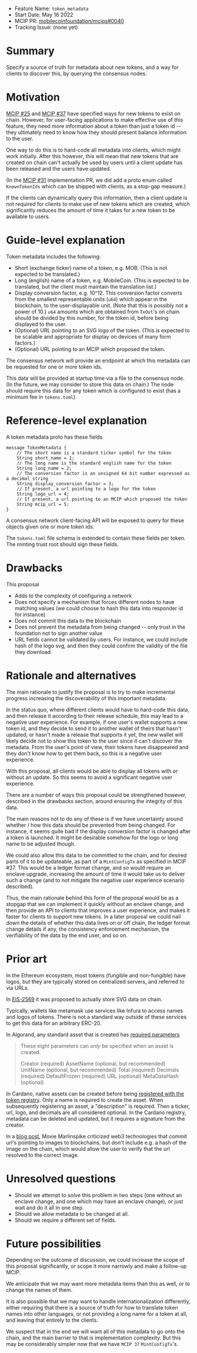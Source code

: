 - Feature Name: `token_metadata`
- Start Date: May 16 2022
- MCIP PR: [mobilecoinfoundation/mcips#0040](https://github.com/mobilecoinfoundation/mcips/pull/0040)
- Tracking Issue: (none yet)

# Summary
[summary]: #summary

Specify a source of truth for metadata about new tokens, and a way for clients to discover this,
by querying the consensus nodes.

# Motivation
[motivation]: #motivation

[MCIP #25](https://github.com/mobilecoinfoundation/mcips/pull/0025) and [MCIP #37](https://github.com/mobilecoinfoundation/mcips/pull/0037)
have specified ways for new tokens to exist on chain. However, for user-facing applications to make effective use of this feature,
they need more information about a token than just a token id -- they ultimately need to know how they should present balance information
to the user.

One way to do this is to hard-code all metadata into clients, which might work initially. After this however, this will mean that new tokens
that are created on chain can't actually be used by users until a client update has been released and the users have updated.

(In the [MCIP #31](https://github.com/mobilecoinfoundation/mcips/pull/0025) implementation PR, we did add a proto enum called `KnownTokenIds`
which can be shipped with clients, as a stop-gap measure.)

If the clients can dynamically query this information, then a client update is not required for clients to make use of new tokens which are
created, which significantly reduces the amount of time it takes for a new token to be available to users.

# Guide-level explanation
[guide-level-explanation]: #guide-level-explanation

Token metadata includes the following:

* Short (exchange ticker) name of a token, e.g. MOB. (This is not expected to be translated.)
* Long (english) name of a token, e.g. MobileCoin. (This is expected to be translated, but the client must maintain the translation list.)
* Display conversion factor, e.g. 10^12. This conversion factor converts from the smallest representable units (`u64`) which appear in the blockchain,
  to the user-displayable unit. (Note that this is possibly not a power of 10.) `u64` amounts
  which are obtained from `TxOut`'s on chain should be divided by this number, for the token id, before being displayed to the user.
* (Optional) URL pointing to an SVG logo of the token. (This is expected to be scalable and appropriate for display on devices of many form factors.)
* (Optional) URL pointing to an MCIP which proposed the token.

The consensus network will provide an endpoint at which this metadata can be requested for one or more token ids.

This data will be provided at startup time via a file to the consensus node. (In the future, we may consider to store this data on chain.)
The node should require this data for any token which is configured to exist (has a minimum fee in `tokens.toml`).

# Reference-level explanation
[reference-level-explanation]: #reference-level-explanation

A token metadata proto has these fields

```
message TokenMetadata {
    // The short name is a standard ticker symbol for the token
    String short_name = 1;
    // The long name is the standard english name for the token
    String long_name = 2;
    // The conversion factor is an unsigned 64 bit number expressed as a decimal string
    String display_conversion_factor = 3;
    // If present, a url pointing to a logo for the token
    String logo_url = 4;
    // If present, a url pointing to an MCIP which proposed the token
    String mcip_url = 5;
}
```

A consensus network client-facing API will be exposed to query for these objects given one or more token ids.

The `tokens.toml` file schema is extended to contain these fields per token. The minting trust root should sign
these fields.

# Drawbacks
[drawbacks]: #drawbacks

This proposal

* Adds to the complexity of configuring a network
* Does not specify a mechanism that forces different nodes to have matching values
  (we could choose to hash this data into responder id for instance)
* Does not commit this data to the blockchain
* Does not prevent the metadata from being changed -- only trust in the foundation not to sign another value
* URL fields cannot be validated by users. For instance, we could include hash of the logo svg, and then they
  could confirm the validity of the file they download.

# Rationale and alternatives
[rationale-and-alternatives]: #rationale-and-alternatives

The main rationale to justify the proposal is to try to make incremental progress increasing the discoverability
of this important metadata.

In the status quo, where different clients would have to hard-code this data, and then release it according to their
release schedule, this may lead to a negative user experience. For example, if one user's wallet supports a new token id,
and they decide to send it to another wallet of theirs that hasn't updated, or hasn't made a release that supports it yet,
the new wallet will likely decide not to show this token to the user since it can't discover the metadata. From the user's
point of view, their tokens have disappeared and they don't know how to get them back, so this is a negative user experience.

With this proposal, all clients would be able to display all tokens with or without an update. So this seems to avoid
a significant negative user experience.

There are a number of ways this proposal could be strengthened however, described in the drawbacks section, around
ensuring the integrity of this data.

The main reasons not to do any of these is if we have uncertainty around whether / how this data should be prevented
from being changed. For instance, it seems quite bad if the display conversion factor is changed after a token is launched.
It might be desirable somehow for the logo or long name to be adjusted though.

We could also allow this data to be committed to the chain, and for desired parts of it to be updateable, as part of a `MintConfigTx`
as specified in MCIP #37. This would be a ledger format change, and so would require an enclave upgrade, increasing the amount of
time it would take us to deliver such a change (and to not mitigate the negative user experience scenario described).

Thus, the main rationale behind this form of the proposal would be as a stopgap that we can implement it quickly without an enclave change,
and then provide an API to clients that improves a user experience, and makes it faster for clients to support new tokens.
In a later proposal we could nail down the details of whether this data lives on or off chain, the ledger format change details if any,
the consistency enforcement mechanism, the verifiability of the data by the end user, and so on.

# Prior art
[prior-art]: #prior-art

In the Ethereum ecosystem, most tokens (fungible and non-fungible) have logos, but they are typically stored on centralized servers,
and referred to via URLs.

In [EIS-2569](https://eips.ethereum.org/EIPS/eip-2569) it was proposed to actually store SVG data on chain.

Typically, wallets like metamask use services like Infura to access names and logos of tokens. There is not a standard way outside of these
services to get this data for an arbitrary ERC-20.

In Algorand, any standard asset that is created has [required parameters](https://developer.algorand.org/docs/get-details/asa/#asset-parameters)

> These eight parameters can *only* be specified when an asset is created.
>
>    Creator (required)
>    AssetName (optional, but recommended)
>    UnitName (optional, but recommended)
>    Total (required)
>    Decimals (required)
>    DefaultFrozen (required)
>    URL (optional)
>    MetaDataHash (optional)

In Cardano, native assets can be created before being [registered with the token registry](https://developers.cardano.org/docs/native-tokens/token-registry/How-to-prepare-an-entry-for-the-registry-NA-policy-script). Only a name is required to create the asset. When subsequently registering an asset, a "description" is required. Then a ticker, url, logo, and decimals are all considered optional. In the Cardano registry, metadata can be deleted and updated, but it requires a signature from the creator.

In a [blog post](https://moxie.org/2022/01/07/web3-first-impressions.html), Moxie Marlinspike criticized web3 technologies that commit url's pointing to images to blockchains, but don't include e.g. a hash of the image on the chain, which would allow the user to verify that the url resolved to the correct image.

# Unresolved questions
[unresolved-questions]: #unresolved-questions

* Should we attempt to solve this problem in two steps (one without an enclave change, and one which may have an enclave change),
  or just wait and do it all in one step.
* Should we allow metadata to be changed at all.
* Should we require a different set of fields.

# Future possibilities
[future-possibilities]: #future-possibilities

Depending on the outcome of discussion, we could increase the scope of this proposal significantly, or scope it more narrowly and make a follow-up MCIP.

We anticipate that we may want more metadata items than this as well, or to change the names of them.

It is also possible that we may want to handle internationalization differently, either requiring that there is a source of truth for how to translate token names
into other languages, or not providing a long name for a token at all, and leaving that entirely to the clients.

We suspect that in the end we will want all of this metadata to go onto the chain, and the main barrier to that is implementation complexity. But this may be considerably
simpler now that we have `MCIP 37` `MintConfigTx`'s.
